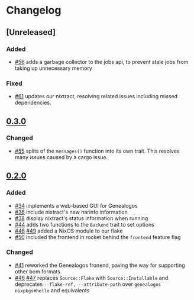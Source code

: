 # Changelog
<!-- We follow the Keep a Changelog standard https://keepachangelog.com/en/1.0.0/ -->

## [Unreleased]

### Added
- [#56](https://github.com/tweag/genealogos/pull/56) adds a garbage collector to the jobs api, to prevent stale jobs from taking up unnecessary memory

### Fixed
- [#61](https://github.com/tweag/genealogos/pull/61) updates our nixtract, resolving related issues including missed dependencies.

## [0.3.0](https://github.com/tweag/genealogos/compare/v0.2.0...v0.3.0)
### Changed
- [#55](https://github.com/tweag/genealogos/pull/55) splits of the `messages()` function into its own trait. This resolves many issues caused by a cargo issue.

## [0.2.0](https://github.com/tweag/genealogos/compare/v0.1.0...v0.2.0)
### Added
- [#34](https://github.com/tweag/genealogos/pull/34) implements a web-based GUI for Genealogos
- [#36](https://github.com/tweag/genealogos/pull/36) include nixtract's new narinfo information
- [#38](https://github.com/tweag/genealogos/pull/38) display nixtract's status information when running
- [#44](https://github.com/tweag/genealogos/pull/44) adds two functions to the `Backend` trait to set options
- [#48](https://github.com/tweag/genealogos/pull/48) [#49](https://github.com/tweag/genealogos/pull/49) added a NixOS module to our flake
- [#50](https://github.com/tweag/genealogos/pull/50) included the frontend in rocket behind the `frontend` feature flag

### Changed
- [#41](https://github.com/tweag/genealogos/pull/41) reworked the Genealogos fronend, paving the way for supporting other bom formats
- [#46](https://github.com/tweag/genealogos/pull/46) [#47](https://github.com/tweag/genealogos/pull/47) replaces `Source::Flake` with `Source::Installable` and deprecates `--flake-ref, --attribute-path` over `genealogos nixpkgs#hello` and equivalents
